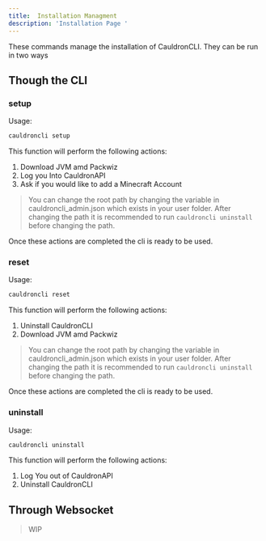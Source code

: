 ```yaml
---
title:  Installation Managment
description: 'Installation Page '
---
```


These commands manage the installation of CauldronCLI. They can be run in two ways

## Though the CLI

### setup

Usage:
```bash
cauldroncli setup
```

This function will perform the following actions:

1. Download JVM amd Packwiz
2. Log you Into CauldronAPI
3. Ask if you would like to add a Minecraft Account

> You can change the root path by changing the variable in cauldroncli_admin.json which exists in your user folder.
> After changing the path it is recommended to run `cauldroncli uninstall`  before changing the path.

Once these actions are completed the cli is ready to be used.

### reset

Usage:
```bash
cauldroncli reset
```

This function will perform the following actions:
1. Uninstall CauldronCLI
2. Download JVM amd Packwiz

> You can change the root path by changing the variable in cauldroncli_admin.json which exists in your user folder.
> After changing the path it is recommended to run `cauldroncli uninstall` before changing the path.

Once these actions are completed the cli is ready to be used.

### uninstall

Usage:
```bash
cauldroncli uninstall
```

This function will perform the following actions:

1. Log You out of CauldronAPI
2. Uninstall CauldronCLI


## Through Websocket
> WIP